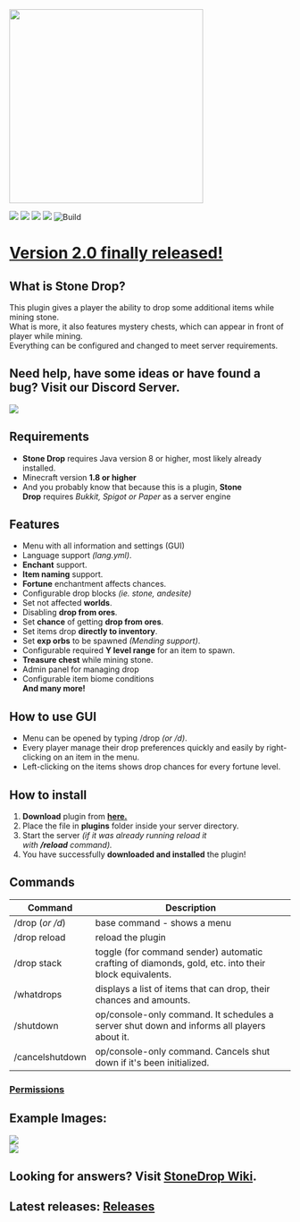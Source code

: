 <img src="https://raw.githubusercontent.com/ULTUX/StoneDropPlugin/master/.github/banner.png" desc="img by Ponanoix" height=347/>

![](https://img.shields.io/github/v/release/ULTUX/StoneDropPlugin)
![](https://img.shields.io/github/issues/ULTUX/StoneDropPlugin)
![](https://img.shields.io/github/license/ULTUX/StoneDropPlugin)
![](https://img.shields.io/github/release-date/ULTUX/StoneDropPlugin)
![Build](https://github.com/ULTUX/StoneDropPlugin/workflows/Java%20CI%20with%20Maven/badge.svg?branch=master)

# <ins>Version 2.0 finally released!</ins>


## What is Stone Drop?


This plugin gives a player the ability to drop some additional items while mining stone.\
What is more, it also features mystery chests, which can appear in front of player while mining.\
Everything can be configured and changed to meet server requirements.

## Need help, have some ideas or have found a bug? Visit our Discord Server.
[ ![](https://i.imgur.com/lUUtxLdl.jpg) ](https://discord.gg/4gsa9wCCST)


## Requirements


-   **Stone Drop** requires Java version 8 or higher, most likely already installed.
-   Minecraft version **1.8 or higher**
-   And you probably know that because this is a plugin, **Stone Drop** requires *Bukkit, Spigot or Paper* as a server engine

## Features


-   Menu with all information and settings (GUI)
-   Language support *(lang.yml)*.
-   **Enchant** support.
-   **Item naming** support.
-   **Fortune** enchantment affects chances.
-   Configurable drop blocks *(ie. stone, andesite)*
-   Set not affected **worlds**.
-   Disabling **drop from ores**.
-   Set **chance** of getting **drop from ores**.
-   Set items drop **directly to inventory**.
-   Set **exp orbs** to be spawned *(Mending support)*.
-   Configurable required **Y level range** for an item to spawn.
-   **Treasure chest** while mining stone. 
-   Admin panel for managing drop
-   Configurable item biome conditions \
**And many more!**
## How to use GUI
- Menu can be opened by typing /drop *(or /d)*.
- Every player manage their drop preferences quickly and easily by right-clicking on an item in the menu.
- Left-clicking on the items shows drop chances for every fortune level.

## How to install

1.  **Download** plugin from **[here.](https://github.com/ULTUX/StoneDropPlugin/releases)**
2.  Place the file in **plugins** folder inside your server directory.
3.  Start the server *(if it was already running reload it with **/reload** command).*
4.  You have successfully **downloaded and installed** the plugin!

## Commands

| Command | Description                                                                                              |
| ----------------|--------------------------------------------------------------------------------------------------|
| /drop (*or /d*) | base command - shows a menu                                                                      |
| /drop reload | reload the plugin                                                                                   |
| /drop stack | toggle (for command sender) automatic crafting of diamonds, gold, etc. into their block equivalents. |
| /whatdrops | displays a list of items that can drop, their chances and amounts.                                    |
| /shutdown | op/console-only command. It schedules a server shut down and informs all players about it.             |
| /cancelshutdown | op/console-only command. Cancels shut down if it's been initialized.                             |

### [Permissions](https://github.com/ULTUX/StoneDropPlugin/wiki/Permissions)

## Example Images:


![](https://camo.githubusercontent.com/946825fe14ce81ad8e796658cfc952be26adfa7238e8bbc3b9c23d85486cd8c4/68747470733a2f2f692e696d6775722e636f6d2f41624d737736752e706e67) \
![](https://camo.githubusercontent.com/638a63c374a7b461bae422892c248bca7872ae6aadb9c653519f653d0c2107bf/68747470733a2f2f692e696d6775722e636f6d2f454b4d6c38384d2e706e67)

## Looking for answers? Visit [StoneDrop Wiki](https://github.com/ULTUX/StoneDropPlugin/wiki/Config-file).

## Latest releases: [Releases](https://github.com/ULTUX/minecraft-stone-drop-plugin/releases/)
